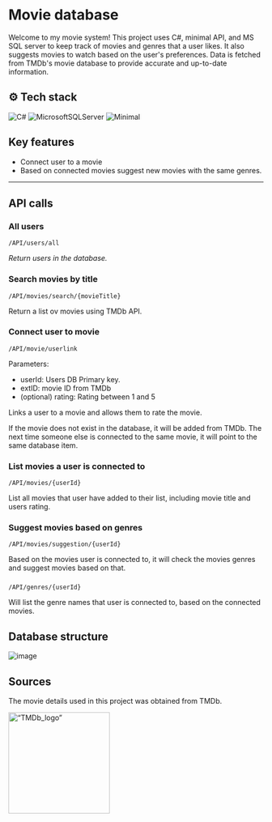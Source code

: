 # Movie database

Welcome to my movie system! This project uses C#, minimal API, and MS SQL server to keep track of movies and genres that a user likes. It also suggests movies to watch based on the user's preferences. Data is fetched from TMDb's movie database to provide accurate and up-to-date information. 



## ⚙ Tech stack 
![C#](https://img.shields.io/badge/c%23-%23239120.svg?style=for-the-badge&logo=c-sharp&logoColor=white) 
![MicrosoftSQLServer](https://img.shields.io/badge/Microsoft%20SQL%20Server-CC2927?style=for-the-badge&logo=microsoft%20sql%20server&logoColor=white)
![Minimal](https://img.shields.io/badge/Minimal_API-005571?style=for-the-badge&logo=.net)
## Key features

- Connect user to a movie
- Based on connected movies suggest new movies with the same genres.

---
## API calls

### All users

`/API/users/all`

*Return users in the database.*

### Search movies by title

`/API/movies/search/{movieTitle}`

Return a list ov movies using TMDb API.

### Connect user to movie

`/API/movie/userlink` 

Parameters:
- userId: Users DB Primary key.
- extID: movie ID from TMDb
- (optional) rating: Rating between 1 and 5

Links a user to a movie and allows them to rate the movie. 

If the movie does not exist in the database, it will be added from TMDb. The next time someone else is connected to the same movie, it will point to the same database item.

### List movies a user is connected to

`/API/movies/{userId}`

List all movies that user have added to their list, including movie title and users rating.

### Suggest movies based on genres

`/API/movies/suggestion/{userId}`

Based on the movies user is connected to, it will check the movies genres and suggest movies based on that. 

###
`/API/genres/{userId}` 

Will list the genre names that user is connected to, based on the connected movies.

## Database structure

![image](https://user-images.githubusercontent.com/50584818/233791645-335a1d90-4409-4594-86e6-53d4aac12f95.png)

## Sources

The movie details used in this project was obtained from TMDb.

[<img src="https://www.themoviedb.org/assets/2/v4/logos/v2/blue_square_1-5bdc75aaebeb75dc7ae79426ddd9be3b2be1e342510f8202baf6bffa71d7f5c4.svg" alt=“TMDb_logo” width="200" target="_blank" >](https://www.themoviedb.org/)
